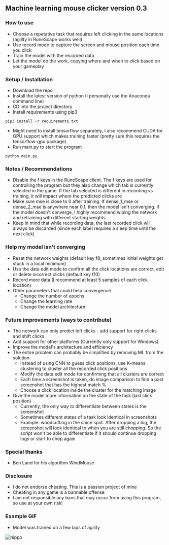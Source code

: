 ## Machine learning mouse clicker version 0.3  

### How to use  

- Choose a repetative task that requires left clicking in the same locations (agility in RuneScape works well)
- Use record mode to capture the screen and mouse position each time you click
- Train the model with the recorded data
- Let the model do the work, copying where and when to click based on your gameplay

### Setup / Installation

- Download the repo
- Install the latest version of python (I personally use the Anaconda command line)
- CD into the project directory
- Install requirements using pip3
```
pip3 install -r requirements.txt
```
- Might need to install tensorflow separately, I also recommend CUDA for GPU support which makes training faster (pretty sure this requires the tensorflow-gpu package)
- Run main.py to start the program
```
python main.py
```

### Notes / Recommendations

- Disable the f keys in the RuneScape client. The f keys are used for controlling the program but they also change which tab is currently selected in the game. If the tab selected is different in recording vs training, it will impact where the predicted clicks are
- Make sure mse is close to 0 after training. If dense_1_mse or dense_2_mse is anywhere near 0.1, then the model isn't converging. If the model doesn't converge, I highly recommend wiping the network and retraining with different starting weights
- Keep in mind that while recording data, the last recorded click will always be discarded (since each label requires a sleep time until the next click)

### Help my model isn't converging

- Reset the network weights (default key f8, sometimes initial weights get stuck in a local minimum)
- Use the data edit mode to confirm all the click locations are correct, edit or delete incorrect clicks (default key f10)
- Record more data (I recommend at least 5 samples of each click location)
- Other parameters that could help convergence
    - Change the number of epochs
    - Change the learning rate
    - Change the model architecture

### Future improvements (ways to contribute)

- The network can only predict left clicks - add support for right clicks and shift clicks
- Add support for other platforms (Currently only support for Windows)
- Improve the model's architecture and efficiency
- The entire problem can probably be simplified by removing ML from the solution
    - Instead of using CNN to guess click positions, use K-means clustering to cluster all the recorded click positions
    - Modify the data edit mode for confirming that all clusters are correct
    - Each time a screenshot is taken, do image comparison to find a past screenshot that has the highest match %
    - Choose a click location inside the cluster for the matching image
- Give the model more information on the state of the task (last click position)
    - Currently, the only way to differentiate between states is the screenshot
    - Sometimes different states of a task look identical in screenshots
    - Example: woodcutting in the same spot. After dropping a log, the screenshot will look identical to when you are still chopping. So the script won't be able to differentiate if it should continue dropping logs or start to chop again

### Special thanks

- Ben Land for his algorithm WindMouse

### Disclosure

- I do not endorse cheating. This is a passion project of mine
- Cheating in any game is a bannable offense
- I am not responsible any bans that may occur from using this program, so use at your own risk!

### Example GIF

- Model was trained on a few laps of agility

![hippo](https://media.giphy.com/media/v1.Y2lkPTc5MGI3NjExMTJhZDBjNGEyNjRhNGY4OGQxOTk1MjQ2ZGFjZjlkZWVjMWQ2NTQ5MCZjdD1n/YyhcPW1dzRpOekaE6D/giphy.gif)
